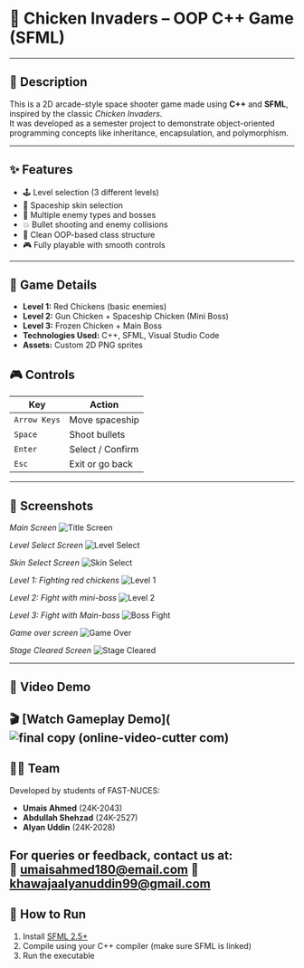 # 🐔 Chicken Invaders – OOP C++ Game (SFML)

---

## 📄 Description
This is a 2D arcade-style space shooter game made using **C++** and **SFML**, inspired by the classic *Chicken Invaders*.  
It was developed as a semester project to demonstrate object-oriented programming concepts like inheritance, encapsulation, and polymorphism.

---

## ✨ Features
- 🕹️ Level selection (3 different levels)
- 🚀 Spaceship skin selection
- 🐔 Multiple enemy types and bosses
- 💥 Bullet shooting and enemy collisions
- 🧠 Clean OOP-based class structure
- 🎮 Fully playable with smooth controls

---

## 🧾 Game Details
- **Level 1:** Red Chickens (basic enemies)  
- **Level 2:** Gun Chicken + Spaceship Chicken (Mini Boss)  
- **Level 3:** Frozen Chicken + Main Boss  
- **Technologies Used:** C++, SFML, Visual Studio Code  
- **Assets:** Custom 2D PNG sprites



## 🎮 Controls
| Key          | Action           |
|--------------|------------------|
| `Arrow Keys` | Move spaceship   |
| `Space`      | Shoot bullets    |
| `Enter`      | Select / Confirm |
| `Esc`        | Exit or go back  |

---

## 📸 Screenshots  
*Main Screen*
![Title Screen](https://github.com/user-attachments/assets/f3f0923d-8409-4b9b-b638-1da1f2170c8d)

*Level Select Screen*
![Level Select](https://github.com/user-attachments/assets/bb69659f-e0f6-4d55-8174-810626f72afb)

*Skin Select Screen*
![Skin Select](https://github.com/user-attachments/assets/cac0dd09-6a59-4213-b52d-9ba540fbb013)

*Level 1: Fighting red chickens*
![Level 1](https://github.com/user-attachments/assets/345186b7-7707-4392-bd82-4a1c304863c3)

*Level 2: Fight with mini-boss*
![Level 2](https://github.com/user-attachments/assets/d44c198f-8aa4-403e-b583-fa2075c6b791)

*Level 3: Fight with Main-boss*
![Boss Fight](https://github.com/user-attachments/assets/0ea6c143-8b44-436e-996e-476c3f7c9e2d)

*Game over screen*
![Game Over](https://github.com/user-attachments/assets/490c8472-0161-45cd-a8b1-f6b0a8175641)

*Stage Cleared Screen*
![Stage Cleared](https://github.com/user-attachments/assets/1a8d0263-953b-46ff-a7d1-45a12d96d57e)

---

## 🎥 Video Demo

🎬 [Watch Gameplay Demo](![final copy (online-video-cutter com)](https://github.com/user-attachments/assets/6b43cd3b-0609-4d7c-8279-42b9cfc96f29)
---

## 👨‍💻 Team 
Developed by students of FAST-NUCES:

- **Umais Ahmed** (24K-2043)  
- **Abdullah Shehzad** (24K-2527)  
- **Alyan Uddin** (24K-2028)

For queries or feedback, contact us at:  
📧 umaisahmed180@email.com
📧 khawajaalyanuddin99@gmail.com
---

## 📁 How to Run
1. Install [SFML 2.5+](https://www.sfml-dev.org/)
2. Compile using your C++ compiler (make sure SFML is linked)
3. Run the executable



